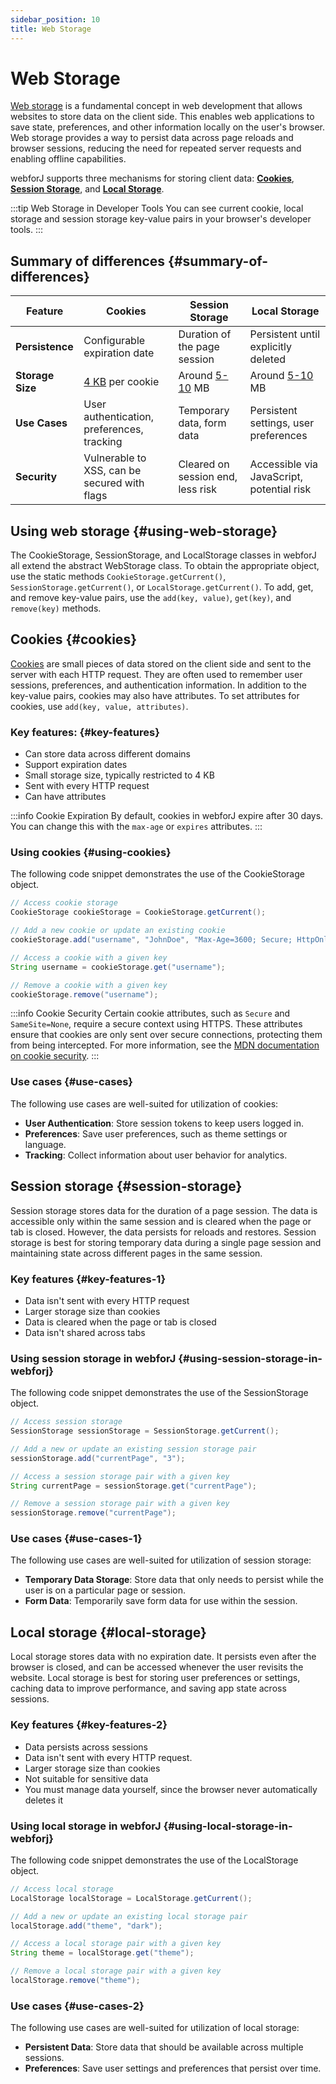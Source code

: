 ```yaml
---
sidebar_position: 10
title: Web Storage
---
```

<!-- vale off -->
# Web Storage <DocChip chip='since' label='23.06' />
<!-- vale on -->

[Web storage](https://developer.mozilla.org/en-US/docs/Web/API/Web_Storage_API) is a fundamental concept in web development that allows websites to store data on the client side. This enables web applications to save state, preferences, and other information locally on the user's browser. Web storage provides a way to persist data across page reloads and browser sessions, reducing the need for repeated server requests and enabling offline capabilities.

webforJ supports three mechanisms for storing client data: [**Cookies**](#cookies), [**Session Storage**](#session-storage), and [**Local Storage**](#local-storage).

:::tip Web Storage in Developer Tools
You can see current cookie, local storage and session storage key-value pairs in your browser's developer tools.
:::

## Summary of differences {#summary-of-differences}
| Feature            | Cookies                                      | Session Storage                          | Local Storage                            |
|--------------------|----------------------------------------------|------------------------------------------|------------------------------------------|
| **Persistence**    | Configurable expiration date                 | Duration of the page session             | Persistent until explicitly deleted      |
| **Storage Size**   | [4 KB](https://en.wikipedia.org/wiki/HTTP_cookie#Implementation) per cookie                             | Around [5-10](https://en.wikipedia.org/wiki/Web_storage#Storage_size) MB                           | Around [5-10](https://en.wikipedia.org/wiki/Web_storage#Storage_size) MB                           |
| **Use Cases**      | User authentication, preferences, tracking   | Temporary data, form data                | Persistent settings, user preferences    |
| **Security**       | Vulnerable to XSS, can be secured with flags | Cleared on session end, less risk        | Accessible via JavaScript, potential risk|

## Using web storage {#using-web-storage}
The <JavadocLink type="foundation" location="com/webforj/webstorage/CookieStorage" code='true'>CookieStorage</JavadocLink>, <JavadocLink type="foundation" location="com/webforj/webstorage/SessionStorage" code='true'>SessionStorage</JavadocLink>, and <JavadocLink type="foundation" location="com/webforj/webstorage/LocalStorage" code='true'>LocalStorage</JavadocLink> classes in webforJ all extend the abstract <JavadocLink type="foundation" location="com/webforj/webstorage/WebStorage" code='true'>WebStorage</JavadocLink> class. To obtain the appropriate object, use the static methods `CookieStorage.getCurrent()`,  `SessionStorage.getCurrent()`, or `LocalStorage.getCurrent()`. To add, get, and remove key-value pairs, use the `add(key, value)`, `get(key)`, and `remove(key)` methods.

## Cookies {#cookies}
[Cookies](https://developer.mozilla.org/en-US/docs/Web/HTTP/Cookies) are small pieces of data stored on the client side and sent to the server with each HTTP request. They are often used to remember user sessions, preferences, and authentication information. In addition to the key-value pairs, cookies may also have attributes. To set attributes for cookies, use `add(key, value, attributes)`.

### Key features: {#key-features}
- Can store data across different domains
- Support expiration dates
- Small storage size, typically restricted to 4 KB
- Sent with every HTTP request
- Can have attributes

:::info Cookie Expiration
By default, cookies in webforJ expire after 30 days. You can change this with the `max-age` or `expires` attributes.
:::

### Using cookies {#using-cookies}

The following code snippet demonstrates the use of the <JavadocLink type="foundation" location="com/webforj/webstorage/CookieStorage" code='true'>CookieStorage</JavadocLink> object.

```java
// Access cookie storage
CookieStorage cookieStorage = CookieStorage.getCurrent();

// Add a new cookie or update an existing cookie
cookieStorage.add("username", "JohnDoe", "Max-Age=3600; Secure; HttpOnly");

// Access a cookie with a given key
String username = cookieStorage.get("username");

// Remove a cookie with a given key
cookieStorage.remove("username");
```
:::info Cookie Security
Certain cookie attributes, such as `Secure` and `SameSite=None`, require a secure context using HTTPS. These attributes ensure that cookies are only sent over secure connections, protecting them from being intercepted. For more information, see the [MDN documentation on cookie security](https://developer.mozilla.org/en-US/docs/Web/HTTP/Cookies#security).
:::

### Use cases {#use-cases}
The following use cases are well-suited for utilization of cookies:

- **User Authentication**: Store session tokens to keep users logged in.
- **Preferences**: Save user preferences, such as theme settings or language.
- **Tracking**: Collect information about user behavior for analytics.


## Session storage {#session-storage}
Session storage stores data for the duration of a page session. The data is accessible only within the same session and is cleared when the page or tab is closed. However, the data persists for reloads and restores. Session storage is best for storing temporary data during a single page session and maintaining state across different pages in the same session.

### Key features {#key-features-1}
- Data isn't sent with every HTTP request
- Larger storage size than cookies
- Data is cleared when the page or tab is closed
- Data isn't shared across tabs

### Using session storage in webforJ {#using-session-storage-in-webforj}

The following code snippet demonstrates the use of the <JavadocLink type="foundation" location="com/webforj/webstorage/SessionStorage" code='true'>SessionStorage</JavadocLink> object.

```java
// Access session storage
SessionStorage sessionStorage = SessionStorage.getCurrent();

// Add a new or update an existing session storage pair
sessionStorage.add("currentPage", "3");

// Access a session storage pair with a given key
String currentPage = sessionStorage.get("currentPage");

// Remove a session storage pair with a given key
sessionStorage.remove("currentPage");
```

### Use cases {#use-cases-1}
The following use cases are well-suited for utilization of session storage:

- **Temporary Data Storage**: Store data that only needs to persist while the user is on a particular page or session.
- **Form Data**: Temporarily save form data for use within the session.

## Local storage {#local-storage}
Local storage stores data with no expiration date. It persists even after the browser is closed, and can be accessed whenever the user revisits the website. Local storage is best for storing user preferences or settings, caching data to improve performance, and saving app state across sessions.

### Key features {#key-features-2}

- Data persists across sessions
- Data isn't sent with every HTTP request.
- Larger storage size than cookies
- Not suitable for sensitive data
- You must manage data yourself, since the browser never automatically deletes it

### Using local storage in webforJ {#using-local-storage-in-webforj}

The following code snippet demonstrates the use of the <JavadocLink type="foundation" location="com/webforj/webstorage/LocalStorage" code='true'>LocalStorage</JavadocLink> object.

```java
// Access local storage
LocalStorage localStorage = LocalStorage.getCurrent();

// Add a new or update an existing local storage pair
localStorage.add("theme", "dark");

// Access a local storage pair with a given key
String theme = localStorage.get("theme");

// Remove a local storage pair with a given key
localStorage.remove("theme");
```

### Use cases {#use-cases-2}
The following use cases are well-suited for utilization of local storage:

- **Persistent Data**: Store data that should be available across multiple sessions.
- **Preferences**: Save user settings and preferences that persist over time.